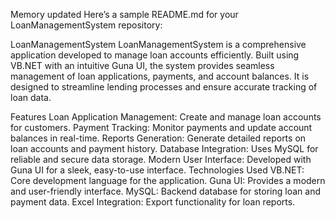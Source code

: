 
Memory updated
Here’s a sample README.md for your LoanManagementSystem repository:

LoanManagementSystem
LoanManagementSystem is a comprehensive application developed to manage loan accounts efficiently. Built using VB.NET with an intuitive Guna UI, the system provides seamless management of loan applications, payments, and account balances. It is designed to streamline lending processes and ensure accurate tracking of loan data.

Features
Loan Application Management: Create and manage loan accounts for customers.
Payment Tracking: Monitor payments and update account balances in real-time.
Reports Generation: Generate detailed reports on loan accounts and payment history.
Database Integration: Uses MySQL for reliable and secure data storage.
Modern User Interface: Developed with Guna UI for a sleek, easy-to-use interface.
Technologies Used
VB.NET: Core development language for the application.
Guna UI: Provides a modern and user-friendly interface.
MySQL: Backend database for storing loan and payment data.
Excel Integration: Export functionality for loan reports.
